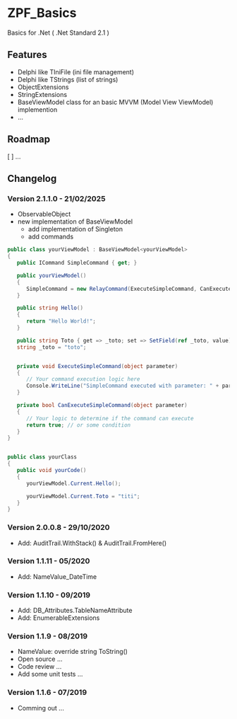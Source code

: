 # ZPF_Basics
Basics for .Net ( .Net Standard 2.1 )

## Features
 * Delphi like TIniFile (ini file management)
 * Delphi like TStrings (list of strings)
 * ObjectExtensions
 * StringExtensions
 * BaseViewModel class for an basic MVVM (Model View ViewModel) implemention
 * ...

## Roadmap
[ ] ...


## Changelog  
### Version 2.1.1.0 - 21/02/2025
* ObservableObject
* new implementation of BaseViewModel
  *  add implementation of Singleton
  *  add commands

```csharp
public class yourViewModel : BaseViewModel<yourViewModel>
{
   public ICommand SimpleCommand { get; } 

   public yourViewModel()
   {
      SimpleCommand = new RelayCommand(ExecuteSimpleCommand, CanExecuteSimpleCommand);
   }

   public string Hello()
   {
      return "Hello World!";
   }

   public string Toto { get => _toto; set => SetField(ref _toto, value); }
   string _toto = "toto";


   private void ExecuteSimpleCommand(object parameter)
   {
      // Your command execution logic here
      Console.WriteLine("SimpleCommand executed with parameter: " + parameter);
   }

   private bool CanExecuteSimpleCommand(object parameter)
   {
      // Your logic to determine if the command can execute
      return true; // or some condition
   }
}


public class yourClass
{
   public void yourCode()
   {
      yourViewModel.Current.Hello();

      yourViewModel.Current.Toto = "titi";
   }
}
```

### Version 2.0.0.8 - 29/10/2020
 * Add: AuditTrail.WithStack() & AuditTrail.FromHere()


### Version 1.1.11 - 05/2020
 * Add: NameValue_DateTime


### Version 1.1.10 - 09/2019
 * Add: DB_Attributes.TableNameAttribute
 * Add: EnumerableExtensions


### Version 1.1.9 - 08/2019
 * NameValue: override string ToString()
 * Open source ...
 * Code review ...
 * Add some unit tests ...
   

### Version 1.1.6 - 07/2019  
 * Comming out ...
